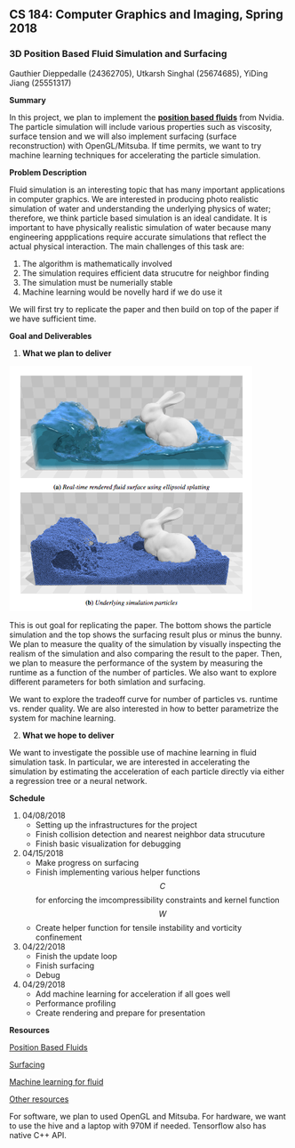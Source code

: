 ## CS 184: Computer Graphics and Imaging, Spring 2018

### 3D Position Based Fluid Simulation and Surfacing

Gauthier Dieppedalle (24362705), Utkarsh Singhal (25674685), YiDing Jiang (25551317)

**Summary**

In this project, we plan to implement the **[position based fluids](http://mmacklin.com/pbf_sig_preprint.pdf)** from Nvidia. The particle simulation will include various properties such as viscosity, surface tension and we will also implement surfacing (surface reconstruction) with OpenGL/Mitsuba. If time permits, we want to try machine learning techniques for accelerating the particle simulation.

**Problem Description**

Fluid simulation is an interesting topic that has many important applications in computer graphics. We are interested in producing photo realistic simulation of water and understanding the underlying physics of water; therefore, we think particle based simulation is an ideal candidate. It is important to have physically realistic simulation of water because many engineering appplications require accurate simulations that reflect the actual physical interaction. The main challenges of this task are: 

1. The algorithm is mathematically involved
2. The simulation requires efficient data strucutre for neighbor finding
3. The simulation must be numerially stable
4. Machine learning would be novelly hard if we do use it

We will first try to replicate the paper and then build on top of the paper if we have sufficient time.

**Goal and Deliverables**

1. **What we plan to deliver**

![oa](goal.png)

This is out goal for replicating the paper. The bottom shows the particle simulation and the top shows the surfacing result plus or minus the bunny. We plan to measure the quality of the simulation by visually inspecting the realism of the simulation and also comparing the result to the paper. Then, we plan to measure the performance of the system by measuring the runtime as a function of the number of particles. We also want to explore different parameters for both simlation and surfacing.

We want to explore the tradeoff curve for number of particles vs. runtime vs. render quality. We are also interested in how to better parametrize the system for machine learning.

2. **What we hope to deliver**

We want to investigate the possible use of machine learning in fluid simulation task. In particular, we are interested in accelerating the simulation by estimating the acceleration of each particle directly via either a regression tree or a neural network.

**Schedule**

1. 04/08/2018 
   - Setting up the infrastructures for the project
   - Finish collision detection and nearest neighbor data strucuture
   - Finish basic visualization for debugging
2. 04/15/2018
   - Make progress on surfacing
   - Finish implementing various helper functions $$C$$ for enforcing the imcompressibility constraints and kernel function $$W$$
   - Create helper function for tensile instability and vorticity confinement
3. 04/22/2018
   - Finish the update loop
   - Finish surfacing
   - Debug
4. 04/29/2018
   - Add machine learning for acceleration if all goes well
   - Performance profiling
   - Create rendering and prepare for presentation

**Resources**

[Position Based Fluids](http://mmacklin.com/pbf_sig_preprint.pdf)

[Surfacing](https://www.cc.gatech.edu/~turk/my_papers/sph_surfaces.pdf)

[Machine learning for fluid](https://www.inf.ethz.ch/personal/ladickyl/fluid_sigasia15.pdf)

[Other resources](http://blog.mmacklin.com/position-based-fluids/)

For software, we plan to used OpenGL and Mitsuba. For hardware, we want to use the hive and a laptop with 970M if needed. Tensorflow also has native C++ API.